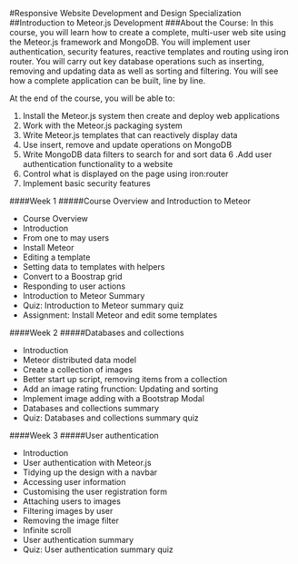 #Responsive Website Development and Design Specialization
##Introduction to Meteor.js Development
###About the Course:
In this course, you will learn how to create a complete, multi-user web site using the Meteor.js framework and MongoDB. You will implement user authentication, security features, reactive templates and routing using iron router. You will carry out key database operations such as inserting, removing and updating data as well as sorting and filtering. You will see how a complete application can be built, line by line. 

At the end of the course, you will be able to:
1. Install the Meteor.js system then create and deploy web applications
2. Work with the Meteor.js packaging system
3. Write Meteor.js templates that can reactively display data
4. Use insert, remove and update operations on MongoDB
5. Write MongoDB data filters to search for and sort data
6 .Add  user authentication functionality to a website
7. Control what is displayed on the page using iron:router 
8. Implement basic security features 

####Week 1 
#####Course Overview and Introduction to Meteor
- Course Overview
- Introduction
- From one to may users
- Install Meteor
- Editing a template
- Setting data to templates with helpers
- Convert to a Boostrap grid
- Responding to user actions
- Introduction to Meteor Summary
- Quiz: Introduction to Meteor summary quiz
- Assignment: Install Meteor and edit some templates

####Week 2
#####Databases and collections
- Introduction
- Meteor distributed data model
- Create a collection of images
- Better start up script, removing items from a collection
- Add an image rating frunction: Updating and sorting
- Implement image adding with a Bootstrap Modal
- Databases and collections summary
- Quiz: Databases and collections summary quiz

####Week 3
#####User authentication
- Introduction
- User authentication with Meteor.js
- Tidying up the design with a navbar
- Accessing user information
- Customising the user registration form
- Attaching users to images
- Filtering images by user
- Removing the image filter
- Infinite scroll
- User authentication summary
- Quiz: User authentication summary quiz